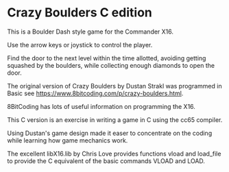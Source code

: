 # Crazy Boulders C edition

This is a Boulder Dash style game for the Commander X16.

Use the arrow keys or joystick to control the player.

Find the door to the next level within the time allotted, avoiding getting squashed by the boulders, while collecting enough diamonds to open the door.

The original version of Crazy Boulders by Dustan Strakl was programmed in Basic see https://www.8bitcoding.com/p/crazy-boulders.html.

8BitCoding has lots of useful information on programming the X16.

This C version is an exercise in writing a game in C using the cc65 compiler.

Using Dustan's game design made it easer to concentrate on the coding while learning how game mechanics work.

The excellent libX16.lib by Chris Love provides functions vload and load_file to provide the C equivalent of the basic commands VLOAD and LOAD.
